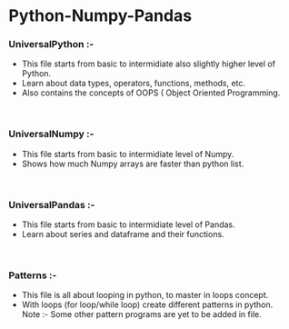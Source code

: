 # Python-Numpy-Pandas

### UniversalPython :- 
- This file starts from basic to intermidiate also slightly higher level of Python.
- Learn about data types, operators, functions, methods, etc.
- Also contains the concepts of OOPS ( Object Oriented Programming.
<br/>

### UniversalNumpy :- 
- This file starts from basic to intermidiate level of Numpy.
- Shows how much Numpy arrays are faster than python list.
<br/>

### UniversalPandas :- 
- This file starts from basic to intermidiate level of Pandas.
- Learn about series and dataframe and their functions.
<br/>

### Patterns :- 
- This file is all about looping in python, to master in loops concept.
- With loops (for loop/while loop) create different patterns in python. <br/>
  Note :- Some other pattern programs are yet to be added in file.


